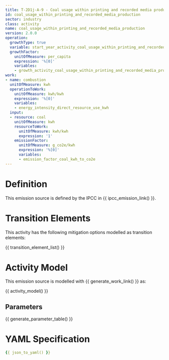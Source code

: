 ```yaml
---
title: T-2D1j-A-9 - Coal usage within printing and recorded media production
id: coal_usage_within_printing_and_recorded_media_production
sector: industry
class: activity
name: coal_usage_within_printing_and_recorded_media_production
version: 2.0.0
operation:
  growthType: true
  variable: start_year_activity_coal_usage_within_printing_and_recorded_media_production
  growthFactor:
    unitOfMeasure: per_capita
    expression: '%[0]'
    variables:
    - growth_activity_coal_usage_within_printing_and_recorded_media_production
work:
- name: combustion
  unitOfMeasure: kwh
  operationToWork:
    unitOfMeasure: kwh/kwh
    expression: '%[0]'
    variables:
    - energy_intensity_direct_resource_use_kwh
  input:
  - resource: coal
    unitOfMeasure: kwh
    resourceToWork:
      unitOfMeasure: kwh/kwh
      expression: '1'
    emissionFactor:
      unitOfMeasure: g_co2e/kwh
      expression: '%[0]'
      variables:
      - emission_factor_coal_kwh_to_co2e
---
```



# Definition
This emission source is defined by the IPCC in {{ ipcc_emission_link() }}.

# Transition Elements

This activity has the following mitigation options modelled as transition elements:

{{ transition_element_list() }}

# Activity Model
This emission source is modelled with {{ generate_work_link() }} as:

{{ activity_model() }}

## Parameters

{{ generate_parameter_table() }}

# YAML Specification

```yaml
{{ json_to_yaml() }}
```

